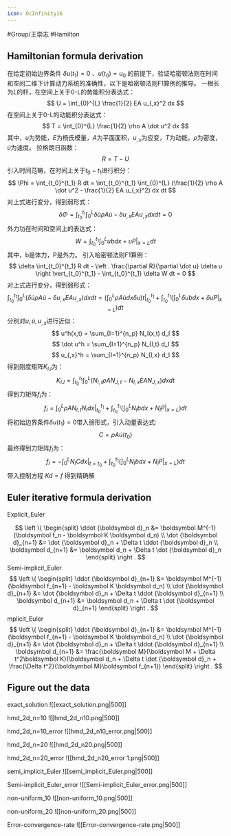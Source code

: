 ```yaml
---
icon: OcInfinity16
---
```


 #Group/王崇志  #Hamilton
## Hamiltonian  formula derivation

在给定初始边界条件 $\delta u(t_1) = 0$ 、$u (t_0) = u_0$ 的前提下，验证哈密顿法则在时间和空间二维下计算动力系统的准确性，以下是哈密顿法则F1算例的推导。
一根长为$L$的杆，在空间上关于0-L的势能积分表达式：
$$
U = \int_{0}^{L} \frac{1}{2} EA u_{,x}^2 dx
$$
在空间上关于0-L的动能积分表达式：
$$
T = \int_{0}^{L} \frac{1}{2} \rho A \dot u^2 dx
$$
其中，$u$为势能，$E$为杨氏模量，$A$为平面面积，$u_{,x}$为应变，$T$为动能，$ρ$为密度，$\dot u$为速度。
拉格朗日函数：
$$
R = T-U
$$
引入时间范畴，在时间上关于$t_0 - t_1$进行积分：
$$
\Phi = \int_{t_0}^{t_1} R dt = \int_{t_0}^{t_1} \int_{0}^{L} (\frac{1}{2} \rho A \dot u^2 - \frac{1}{2} EA u_{,x}^2) dx dt
$$
对上式进行变分，得到弱形式：
$$
\delta \Phi = \int_{t_0}^{t_1} \int_{0}^{L} \delta \dot u \rho A \dot u - \delta u_{,x} EA u_{,x} dx dt = 0
$$
外力功在时间和空间上的表达式：
$$
W = \int_{t_0}^{t_1} \int_{0}^{L}ub dx  +uP \vert_{x=L} dt
$$
其中，b是体力，P是外力。
引入哈密顿法则F1算例：
$$
\delta \int_{t_0}^{t_1} R dt - \left . \frac{\partial R}{\partial \dot u} \delta u \right \vert_{t_0}^{t_1} - \int_{t_0}^{t_1} \delta W dt = 0
$$
对上式进行变分，得到弱形式：
$$
 \int_{t_0}^{t_1} \int_{0}^{L} (\delta \dot u \rho A \dot u - \delta u_{,x} EA u_{,x}) dx dt = (\int_{0}^{L} \rho A \dot udx \delta u)t \vert_{t_0}^{t_1} + \int_{t_0}^{t_1} (\int_{0}^{L} \delta ub dx  + \delta uP \vert_{x=L} )dt
$$
分别对$u, \dot u , u_{,x}$进行近似：
$$
u^h(x,t) = \sum_{I=1}^{n_p} N_I(x,t) d_I
$$
$$
\dot u^h = \sum_{I=1}^{n_p} N_{I,t} d_I
$$
$$
u_{,x}^h = \sum_{I=1}^{n_p} N_{I,x} d_I
$$
得到刚度矩阵$K_{IJ}$为：
$$
K_{IJ} = \int_{t_0}^{t_1} \int_{0}^{L} (N_{I,t} \rho A N_{J,t} - N_{I,x}EAN_{J,x})dxdt
$$
得到力矩阵$f_I$为：
$$
f_{I} = \int_{0}^{L} \rho A N_{I,t} N_I dx \vert_{t_0}^{t_1} + \int_{t_0}^{t_1} (\int_{0}^{L} N_{I} b dx + N_{I} P \vert_{x=L})dt
$$
将初始边界条件$\delta u (t_1) = 0$带入弱形式，引入动量表达式:
$$
C = \rho A \dot u(t_0)
$$
最终得到力矩阵$f_I$为：
$$
f_{I} = - \int_{0}^{L} N_I C dx \vert_{t = t_0}  + \int_{t_0}^{t_1} (\int_{0}^{L} N_{I} b dx + N_{I} P \vert_{x=L})dt
$$
带入控制方程 $Kd = f$ 得到精确解

## Euler iterative formula derivation

Explicit_Euler

$$
\left \{
\begin{split}
\ddot {\boldsymbol d}_n &= \boldsymbol M^{-1} (\boldsymbol f_n - \boldsymbol K \boldsymbol d_n) \\
\dot {\boldsymbol d}_{n+1} &= \dot {\boldsymbol d}_n + \Delta t \ddot {\boldsymbol d}_n \\
\boldsymbol d_{n+1} &= \boldsymbol d_n + \Delta t \dot {\boldsymbol d}_n
\end{split}
\right . 
$$ 
Semi-implicit_Euler
$$
\left \{
\begin{split}
\ddot {\boldsymbol d}_{n+1} &= \boldsymbol M^{-1} (\boldsymbol f_{n+1} - \boldsymbol K \boldsymbol d_n) \\
\dot {\boldsymbol d}_{n+1} &= \dot {\boldsymbol d}_n + \Delta t \ddot {\boldsymbol d}_{n+1} \\
\boldsymbol d_{n+1} &= \boldsymbol d_n + \Delta t \dot {\boldsymbol d}_{n+1}
\end{split}
\right . 
$$
mplicit_Euler
$$
\left \{
\begin{split}
\ddot {\boldsymbol d}_{n+1} &= \boldsymbol M^{-1} (\boldsymbol f_{n+1} - \boldsymbol K \boldsymbol d_n) \\
\dot {\boldsymbol d}_{n+1} &= \dot {\boldsymbol d}_n + \Delta t \ddot {\boldsymbol d}_{n+1} \\
\boldsymbol d_{n+1} &= \frac{\boldsymbol M}{\boldsymbol M + \Delta t^2\boldsymbol K}(\boldsymbol d_n + \Delta t \dot {\boldsymbol d}_n + \frac{\Delta t^2}{\boldsymbol M}\boldsymbol f_{n+1})
\end{split}
\right . 
$$

## Figure out the data

exact_solution
![[exact_solution.png|500]]


hmd_2d_n=10
![[hmd_2d_n10.png|500]]


hmd_2d_n=10_error
![[hmd_2d_n10_error.png|500]]

hmd_2d_n=20
![[hmd_2d_n20.png|500]]


hmd_2d_n=20_error
![[hmd_2d_n20_error 1.png|500]]


semi_implicit_Euler
![[semi_implicit_Euler.png|500]]


Semi-implicit_Euler_error
![[Semi-implicit_Euler_error.png|500]]


non-uniform_10
![[non-uniform_10.png|500]]


non-uniform_20
![[non-uniform_20.png|500]]


Error-convergence-rate
![[Error-convergence-rate.png|500]]